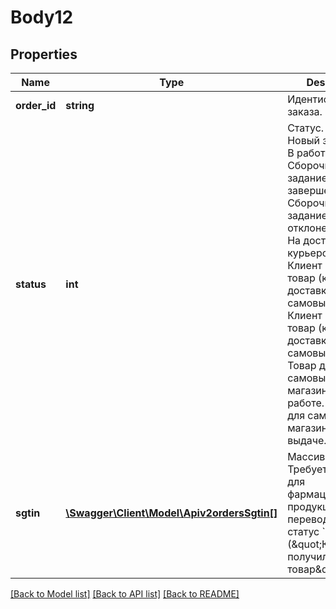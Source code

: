 # Body12

## Properties
Name | Type | Description | Notes
------------ | ------------- | ------------- | -------------
**order_id** | **string** | Идентификатор заказа. | [optional] 
**status** | **int** | Статус. &#x60;0&#x60; - Новый заказ. &#x60;1&#x60; - В работе. &#x60;2&#x60; - Сборочное задание завершено. &#x60;3&#x60; - Сборочное задание отклонено. &#x60;5&#x60; - На доставке курьером. &#x60;6&#x60; - Клиент получил товар (курьерская доставка и самовывоз). &#x60;7&#x60; - Клиент не принял товар (курьерская доставка и самовывоз). &#x60;8&#x60; - Товар для самовывоза из магазина принят к работе. &#x60;9&#x60; - Товар для самовывоза из магазина готов к выдаче. | [optional] 
**sgtin** | [**\Swagger\Client\Model\Apiv2ordersSgtin[]**](Apiv2ordersSgtin.md) | Массив КИЗов. Требуется только для фармацевтической продукции при переводе её в статус &#x60;6&#x60; (\&quot;Клиент получил товар\&quot;). | [optional] 

[[Back to Model list]](../../README.md#documentation-for-models) [[Back to API list]](../../README.md#documentation-for-api-endpoints) [[Back to README]](../../README.md)

